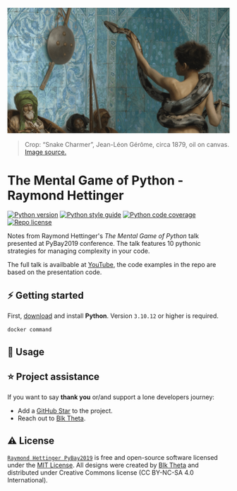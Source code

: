 [![Raymond Hettinger PyBay2019][repo_banner_img]][repo_url]

> Crop: “Snake Charmer”, Jean-Léon Gérôme, circa 1879, oil on canvas. [Image source.][repo_banner_url]

# The Mental Game of Python - Raymond Hettinger

[![Python version][py_version_img]][repo_url]
[![Python style guide][py_style_guide_img]][repo_url]
[![Python code coverage][py_code_coverage_img]][repo_url]
[![Repo license][repo_license_img]][repo_license_url]

Notes from Raymond Hettinger's *The Mental Game of Python* talk presented at PyBay2019 conference. The talk features 10 pythonic strategies for managing complexity in your code. 

The full talk is availbable at [YouTube][rh_pybay2019_yt], the code examples in the repo are based on the presentation code.

## ⚡️ Getting started
First, [download][py_download_url] and install **Python**. Version `3.10.12` or higher is required.

```bash
docker command 
```

## 🔧 Usage

## ⭐️ Project assistance
If you want to say **thank you** or/and support a lone developers journey:

- Add a [GitHub Star][repo_url] to the project.
- Reach out to [Blk Theta][author].

## ⚠️ License

[`Raymond Hettinger PyBay2019`][repo_url] is free and open-source software licensed under the [MIT License][repo_license_url]. All designs were created by [Blk Theta][author] and distributed under Creative Commons license (CC BY-NC-SA 4.0 International).

<!--Python-->
[py_version_img]: https://img.shields.io/badge/Python-3.10.12-yellow?style=for-the-badge&logo=none
[py_style_guide_img]: https://img.shields.io/badge/Style_guide-PEP8-blue?style=for-the-badge&logo=none
[py_code_coverage_img]: https://img.shields.io/badge/Code_coverage-NA-success?style=for-the-badge&logo=none
[py_download_url]: https://www.python.org/downloads/

<!-- Repository -->
[repo_url]: https://github.com/blktheta/raymond-hettinger-pybay2019
[repo_banner_url]: https://upload.wikimedia.org/wikipedia/commons/a/a9/Jean-L%C3%A9on_G%C3%A9r%C3%B4me_-_Le_charmeur_de_serpents.jpg
[repo_banner_img]: https://github.com/blktheta/raymond-hettinger-pybay2019/blob/main/media/SnakeCharmer-JeanLeonGerome.png
[repo_wiki_img]: https://img.shields.io/badge/docs-wiki_page-blue?style=for-the-badge&logo=none
[repo_license_url]: https://github.com/blktheta/raymond-hettinger-pybay2019/LICENSE
[repo_license_img]: https://img.shields.io/badge/license-MIT-red?style=for-the-badge&logo=none

<!-- Project -->

<!-- Author -->
[author]: https://github.com/blktheta

<!-- Readme links -->
[rh_pybay2019_yt]: https://www.youtube.com/watch?v=UANN2Eu6ZnM
